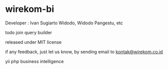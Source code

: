 wirekom-bi
==========
Developer : Ivan Sugiarto Widodo, Widodo Pangestu, etc

todo join query builder

released under MIT license


if any feedback, just let us know, by sending email to kontak@wirekom.co.id

yii php business intelligence
